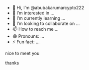 - 👋 Hi, I’m @abubakarumarcypto222
- 👀 I’m interested in ...
- 🌱 I’m currently learning ...
- 💞️ I’m looking to collaborate on ...
- 📫 How to reach me ...
- 😄 Pronouns: ...
- ⚡ Fun fact: ...

<!---
abubakarumarcypto222/abubakarumarcypto222 is a ✨ special ✨ repository because its `README.md` (this file) appears on your GitHub profile.
You can click the Preview link to take a look at your changes.
--->nice to meet you 
thanks 
